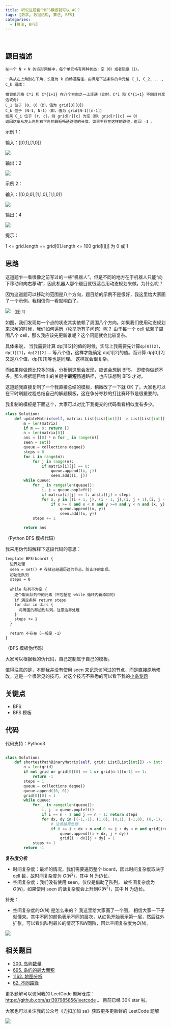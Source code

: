 ```yaml
---
title: 听说这题套个BFS模板就可以 AC？
tags: [数学, 数据结构, 算法, BFS]
categories:
  - [算法, BFS]
---
```


​<!-- more -->

## 题目描述

```
在一个 N × N 的方形网格中，每个单元格有两种状态：空（0）或者阻塞（1）。

一条从左上角到右下角、长度为 k 的畅通路径，由满足下述条件的单元格 C_1, C_2, ..., C_k 组成：

相邻单元格 C*i 和 C*{i+1} 在八个方向之一上连通（此时，C*i 和 C*{i+1} 不同且共享边或角）
C_1 位于 (0, 0)（即，值为 grid[0][0]）
C_k 位于 (N-1, N-1)（即，值为 grid[N-1][n-1]）
如果 C_i 位于 (r, c)，则 grid[r][c] 为空（即，grid[r][c] == 0）
返回这条从左上角到右下角的最短畅通路径的长度。如果不存在这样的路径，返回 -1 。
```

示例 1：

输入：[[0,1],[1,0]]

![](https://tva1.sinaimg.cn/large/007S8ZIlly1gfdxfinc0vj30k90kfdge.jpg)

输出：2

![](https://tva1.sinaimg.cn/large/007S8ZIlly1gfdxfxn4lij30k90kf0td.jpg)

示例 2：

输入：[[0,0,0],[1,1,0],[1,1,0]]

![](https://tva1.sinaimg.cn/large/007S8ZIlly1gfdxg2495gj30k90kfaat.jpg)

输出：4

![](https://tva1.sinaimg.cn/large/007S8ZIlly1gfdxg8aihtj30k90kft9k.jpg)

提示：

1 <= grid.length == grid[0].length <= 100
grid[i][j] 为 0 或 1

## 思路

这道题乍一看很像之前写过的一些“机器人”。但是不同的地方在于机器人只能“向下移动和向右移动”，因此机器人那个题目就很适合用动态规划来做。为什么呢？

因为这道题可以移动的范围是八个方向，题目给的示例不是很好，我这里给大家画了一个示例。我相信你一看就明白了。

![](https://tva1.sinaimg.cn/large/007S8ZIlly1gfe09lk8j2j30d30awwin.jpg)
（图 1）

如图，我们发现每一个点的状态其实依赖了周围八个方向。如果我们使用动态规划来求解的时候，我们如何遍历（枚举所有子问题）呢？ 由于每一个 cell 依赖了周围八个 cell，那么我应该先更新谁呢？这个问题就会比较复杂。

具体来说， 当我需要计算 dp[1][2]的值的时候，实际上我需要先计算`dp[0][2]`，`dp[1][1]`，`dp[2][2]` ... 等八个值，这样才能确定 dp[1][2]的值。而计算 dp[0][2] 又是八个值，dp[1][1]等也是同理。 这样就会很复杂。

而如果你做题比较多的话，分析到这里会发现，应该会想到 BFS。 即使你做题不多，那么根据题目给出的关键字**最短**畅通路径，也应该想到 BFS 才对。

这道题我直接复制了一个我直接总结的模板，稍微改了一下就 OK 了。大家也可以在平时刷题过程总结自己的解题模板，这在争分夺秒的打比赛环节是很重要的。

我复制的模板是下面这个，大家可以对比下我提交的代码看看相似度有多少。

```python
class Solution:
    def updateMatrix(self, matrix: List[List[int]]) -> List[List[int]]:
        m = len(matrix)
        if m == 0: return []
        n = len(matrix[0])
        ans = [[0] * n for _ in range(m)]
        seen = set()
        queue = collections.deque()
        steps = 0
        for i in range(m):
            for j in range(n):
                if matrix[i][j] == 0:
                    queue.append((i, j))
                    seen.add((i, j))
        while queue:
            for _ in range(len(queue)):
                i, j = queue.popleft()
                if matrix[i][j] == 1: ans[i][j] = steps
                for x, y in [(i + 1, j), (i - 1, j),(i, j + 1),(i, j - 1)]:
                    if x >= 0 and x < m and y >=0 and y < n and (x, y) not in seen:
                        queue.append((x, y))
                        seen.add((x, y))
            steps += 1

        return ans
```

（Python BFS 模板代码）

我来用伪代码解释下这段代码的意思：

```
template BFS(board) {
  边界处理
  seen = set() # 存储已经遍历过的节点，防止环的出现。
  初始化队列
  steps = 0

  while 队列不为空 {
    逐个取出队列中的元素（不包括在 while 循环内新添加的）
    if 满足条件 return steps
    for dir in dirs {
      将周围的都加到队列，注意边界处理
    }
    steps += 1
  }

  return 不存在（一般是 -1）
}

```

（BFS 模板伪代码）

大家可以根据我的伪代码，自己定制属于自己的模板。

值得注意的是，本题我并没有使用 seen 来记录访问过的节点，而是直接原地修改，这是一个很常见的技巧，对这个技巧不熟悉的可以看下我的[小岛专题](https://github.com/azl397985856/leetcode/blob/master/thinkings/island.md "小岛专题")

## 关键点

- BFS
- BFS 模板

## 代码

代码支持：Python3

```py

class Solution:
    def shortestPathBinaryMatrix(self, grid: List[List[int]]) -> int:
        n = len(grid)
        if not grid or grid[0][0] == 1 or grid[n-1][n-1] == 1:
            return -1
        steps = 1
        queue = collections.deque()
        queue.append((0, 0))
        grid[0][0] = 1
        while queue:
            for _ in range(len(queue)):
                i, j  = queue.popleft()
                if i == n - 1 and j == n - 1: return steps
                for dx, dy in [(-1,-1), (1,0), (0,1), (-1,0), (0,-1), (1,1), (1,-1), (-1,1)]:
                    # 注意越界处理
                    if 0 <= i + dx < n and 0 <= j + dy < n and grid[i+dx][j+dy] == 0:
                        queue.append((i + dx, j + dy))
                        grid[i + dx][j + dy] = 1
            steps += 1
        return -1
```

**复杂度分析**

- 时间复杂度：最坏的情况，我们需要遍历整个 board，因此时间复杂度取决于 cell 数，故时间复杂度为 $O(N ^ 2)$，其中 N 为边长。
- 空间复杂度：我们没有使用 seen，仅仅是借助了队列， 故空间复杂度为 $O(N)$，如果使用 seen 的话复杂度会上升到$O(N ^ 2)$，其中 N 为边长。

补充：

- 空间复杂度的$O(N)$ 是怎么来的？ 我这里给大家画了一个图， 相信大家一下子就懂来。其中不同的颜色表示不同的层次，从红色开始表示第一层，然后往外扩张。可以看出队列最长的情况下和$N$同阶，因此空间复杂度为$O(N)$。

![](https://tva1.sinaimg.cn/large/007S8ZIlly1gfdz2wpkvij30fj0au78o.jpg)

## 相关题目

- [200. 岛屿数量](https://github.com/azl397985856/leetcode/blob/master/problems/200.number-of-islands.md "200. 岛屿数量")
- [695. 岛屿的最大面积](https://leetcode-cn.com/problems/max-area-of-island/solution/695-dao-yu-de-zui-da-mian-ji-dfspython3-by-fe-luci/ "695. 岛屿的最大面积")
- [1162. 地图分析](https://leetcode-cn.com/problems/as-far-from-land-as-possible/solution/python-tu-jie-chao-jian-dan-de-bfs1162-di-tu-fen-x/ "1162. 地图分析")
- [62. 不同路径](https://github.com/azl397985856/leetcode/blob/master/problems/62.unique-paths.md "62. 不同路径")

更多题解可以访问我的 LeetCode 题解仓库：https://github.com/azl397985856/leetcode 。 目前已经 30K star 啦。

大家也可以关注我的公众号《力扣加加 sa》获取更多更新鲜的 LeetCode 题解

![](https://tva1.sinaimg.cn/large/007S8ZIlly1gfcuzagjalj30p00dwabs.jpg)
